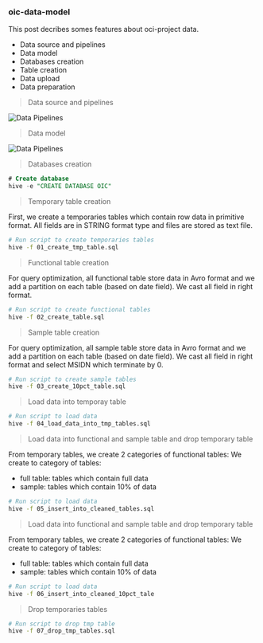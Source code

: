 ### oic-data-model

This post decribes somes features about oci-project data.
- Data source and pipelines
- Data model
- Databases creation
- Table creation
- Data upload
- Data preparation


> Data source and pipelines

![Data Pipelines](https://github.com/agambov/oic-data-model/blob/master/img/data__pipeline.png)

> Data model

![Data Pipelines](https://github.com/agambov/oic-data-model/blob/master/img/data_model.png)


> Databases creation  
```sql
# Create database
hive -e "CREATE DATABASE OIC"

``` 


> Temporary table creation  

First, we create a temporaries tables which contain row data in primitive format. All fields are in STRING format type and files are stored as text file. 

```sh
# Run script to create temporaries tables 
hive -f 01_create_tmp_table.sql
```

> Functional table creation  

For query optimization, all functional table store data in Avro format and we add a partition on each table (based on date field). We cast all field in right format.

```sh
# Run script to create functional tables 
hive -f 02_create_table.sql
```

> Sample table creation

For query optimization, all sample table store data in Avro format and we add a partition on each table (based on date field). We cast all field in right format and select MSIDN which terminate by 0.

```sh
# Run script to create sample tables 
hive -f 03_create_10pct_table.sql
```


> Load data into temporay table

```sh
# Run script to load data
hive -f 04_load_data_into_tmp_tables.sql

```

> Load data into functional and sample table and drop temporary table

From temporary tables, we create 2 categories of functional tables:
We create to category of tables:
- full table: tables which contain full data
- sample: tables which contain 10% of data



```sh
# Run script to load data
hive -f 05_insert_into_cleaned_tables.sql
```

> Load data into functional and sample table and drop temporary table

From temporary tables, we create 2 categories of functional tables:
We create to category of tables:
- full table: tables which contain full data
- sample: tables which contain 10% of data



```sh
# Run script to load data
hive -f 06_insert_into_cleaned_10pct_tale
```

> Drop temporaries tables

```sh
# Run script to drop tmp table
hive -f 07_drop_tmp_tables.sql
````



